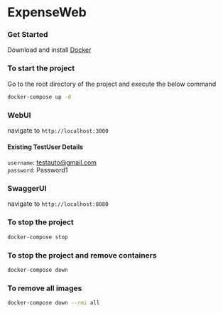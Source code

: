 # ExpenseWeb

### Get Started
Download and install [Docker](https://www.docker.com/products/docker-desktop)

### To start the project
Go to the root directory of the project and execute the below command
```bash
docker-compose up -d
```
### WebUI
navigate to `http://localhost:3000`

#### Existing TestUser Details
`username`: testauto@gmail.com  
`password`: Password1

### SwaggerUI
navigate to `http://localhost:8080`

### To stop the project
```bash
docker-compose stop
```

### To stop the project and remove containers
```bash
docker-compose down
```

### To remove all images
```bash
docker-compose down --rmi all
```
